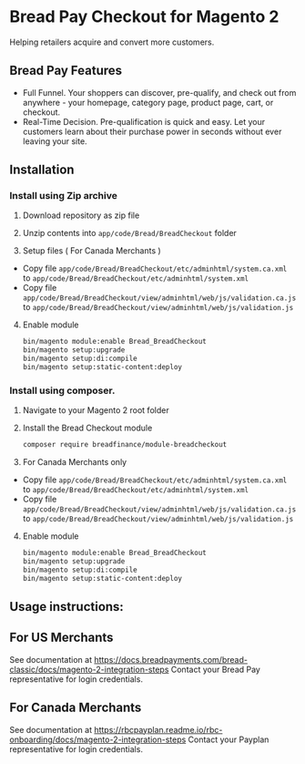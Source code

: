 Bread Pay Checkout for Magento 2
=============================

Helping retailers acquire and convert more customers.

Bread Pay Features
----------------------

* Full Funnel. Your shoppers can discover, pre-qualify, and check out from anywhere - your homepage, 
category page, product page, cart, or checkout. 
* Real-Time Decision. Pre-qualification is quick and easy. Let your customers learn 
about their purchase power in seconds without ever leaving your site.

Installation
------------

### Install using Zip archive

1. Download repository as zip file

2. Unzip contents into `app/code/Bread/BreadCheckout` folder

3. Setup files ( For Canada Merchants )

- Copy file `app/code/Bread/BreadCheckout/etc/adminhtml/system.ca.xml` to `app/code/Bread/BreadCheckout/etc/adminhtml/system.xml`
- Copy file `app/code/Bread/BreadCheckout/view/adminhtml/web/js/validation.ca.js` to `app/code/Bread/BreadCheckout/view/adminhtml/web/js/validation.js`


4. Enable module
    ```bash
    bin/magento module:enable Bread_BreadCheckout
    bin/magento setup:upgrade
    bin/magento setup:di:compile
    bin/magento setup:static-content:deploy
    ```

### Install using composer. 

1. Navigate to your Magento 2 root folder

2. Install the Bread Checkout module    
     ```bash
     composer require breadfinance/module-breadcheckout
     ```
3. For Canada Merchants only

- Copy file `app/code/Bread/BreadCheckout/etc/adminhtml/system.ca.xml` to `app/code/Bread/BreadCheckout/etc/adminhtml/system.xml`
- Copy file `app/code/Bread/BreadCheckout/view/adminhtml/web/js/validation.ca.js` to `app/code/Bread/BreadCheckout/view/adminhtml/web/js/validation.js`

4. Enable module
    ```bash
    bin/magento module:enable Bread_BreadCheckout
    bin/magento setup:upgrade
    bin/magento setup:di:compile
    bin/magento setup:static-content:deploy
    ```
    

## Usage instructions:

For US Merchants
-----------------
See documentation at https://docs.breadpayments.com/bread-classic/docs/magento-2-integration-steps
Contact your Bread Pay representative for login credentials.

For Canada Merchants
--------------------
See documentation at https://rbcpayplan.readme.io/rbc-onboarding/docs/magento-2-integration-steps 
Contact your Payplan representative for login credentials.